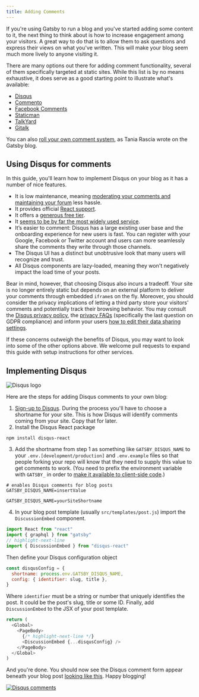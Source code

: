 ```yaml
---
title: Adding Comments
---
```


If you're using Gatsby to run a blog and you've started adding some content to it, the next thing to think about is how to increase engagement among your visitors. A great way to do that is to allow them to ask questions and express their views on what you've written. This will make your blog seem much more lively to anyone visiting it.

There are many options out there for adding comment functionality, several of them specifically targeted at static sites. While this list is by no means exhaustive, it does serve as a good starting point to illustrate what's available:

- [Disqus](https://disqus.com)
- [Commento](https://commento.io)
- [Facebook Comments](https://www.npmjs.com/package/react-facebook)
- [Staticman](https://staticman.net)
- [TalkYard](https://www.talkyard.io)
- [Gitalk](https://gitalk.github.io)

You can also [roll your own comment system](/blog/2019-08-27-roll-your-own-comment-system/), as Tania Rascia wrote on the Gatsby blog.

## Using Disqus for comments

In this guide, you'll learn how to implement Disqus on your blog as it has a number of nice features.

- It is low maintenance, meaning [moderating your comments and maintaining your forum](https://help.disqus.com/moderation/moderating-101) less hassle.
- It provides official [React support](https://github.com/disqus/disqus-react).
- It offers a [generous free tier](https://disqus.com/pricing).
- It [seems to be by far the most widely used service](https://www.datanyze.com/market-share/comment-systems/disqus-market-share).
- It’s easier to comment: Disqus has a large existing user base and the onboarding experience for new users is fast. You can register with your Google, Facebook or Twitter account and users can more seamlessly share the comments they write through those channels.
- The Disqus UI has a distinct but unobtrusive look that many users will recognize and trust.
- All Disqus components are lazy-loaded, meaning they won't negatively impact the load time of your posts.

Bear in mind, however, that choosing Disqus also incurs a tradeoff. Your site is no longer entirely static but depends on an external platform to deliver your comments through embedded `iframe`s on the fly. Moreover, you should consider the privacy implications of letting a third party store your visitors' comments and potentially track their browsing behavior. You may consult the [Disqus privacy policy](https://help.disqus.com/terms-and-policies/disqus-privacy-policy), the [privacy FAQs](https://help.disqus.com/terms-and-policies/privacy-faq) (specifically the last question on GDPR compliance) and inform your users [how to edit their data sharing settings](https://help.disqus.com/terms-and-policies/how-to-edit-your-data-sharing-settings).

If these concerns outweigh the benefits of Disqus, you may want to look into some of the other options above. We welcome pull requests to expand this guide with setup instructions for other services.

## Implementing Disqus

![Disqus logo](./images/disqus-logo.svg)

Here are the steps for adding Disqus comments to your own blog:

1. [Sign-up to Disqus](https://disqus.com/profile/signup). During the process you'll have to choose a shortname for your site. This is how Disqus will identify comments coming from your site. Copy that for later.
2. Install the Disqus React package

```shell
npm install disqus-react
```

3. Add the shortname from step 1 as something like `GATSBY_DISQUS_NAME` to your `.env.[development/production]` and `.env.example` files so that people forking your repo will know that they need to supply this value to get comments to work. (You need to prefix the environment variable with `GATSBY_` in order to [make it available to client-side code](https://www.gatsbyjs.org/docs/environment-variables/#client-side-javascript).)

```text:title=.env.example
# enables Disqus comments for blog posts
GATSBY_DISQUS_NAME=insertValue
```

```text:title=.env.[development/production]
GATSBY_DISQUS_NAME=yourSiteShortname
```

4. In your blog post template (usually `src/templates/post.js`) import the `DiscussionEmbed` component.

```js:title=src/templates/post.js
import React from "react"
import { graphql } from "gatsby"
// highlight-next-line
import { DiscussionEmbed } from "disqus-react"
```

Then define your Disqus configuration object

```js
const disqusConfig = {
  shortname: process.env.GATSBY_DISQUS_NAME,
  config: { identifier: slug, title },
}
```

Where `identifier` must be a string or number that uniquely identifies the post. It could be the post's slug, title or some ID. Finally, add `DiscussionEmbed` to the JSX of your post template.

```jsx:title=src/templates/post.js
return (
  <Global>
    <PageBody>
      {/* highlight-next-line */}
      <DiscussionEmbed {...disqusConfig} />
    </PageBody>
  </Global>
)
```

And you're done. You should now see the Disqus comment form appear beneath your blog post [looking like this](https://janosh.io/blog/disqus-comments#disqus_thread). Happy blogging!

[![Disqus comments](./images/disqus-comments.png)](https://janosh.io/blog/disqus-comments#disqus_thread)
